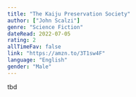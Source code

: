 ```yaml
---
title: "The Kaiju Preservation Society"
author: ["John Scalzi"]
genre: "Science Fiction"
dateRead: 2022-07-05
rating: 2
allTimeFav: false
link: "https://amzn.to/3T1sw4F"
language: "English"
gender: "Male"
---
```


tbd
